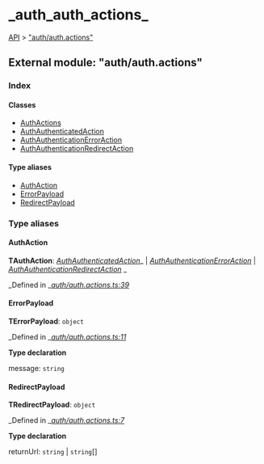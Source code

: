 # \_auth\_auth\_actions\_

[API](../../api-1.md) &gt; ["auth/auth.actions"](_auth_auth_actions_.md)

## External module: "auth/auth.actions"

### Index

#### Classes

* [AuthActions](../classes/_auth_auth_actions_.authactions.md)
* [AuthAuthenticatedAction](../classes/_auth_auth_actions_.authauthenticatedaction.md)
* [AuthAuthenticationErrorAction](../classes/_auth_auth_actions_.authauthenticationerroraction.md)
* [AuthAuthenticationRedirectAction](../classes/_auth_auth_actions_.authauthenticationredirectaction.md)

#### Type aliases

* [AuthAction](_auth_auth_actions_.md#authaction)
* [ErrorPayload](_auth_auth_actions_.md#errorpayload)
* [RedirectPayload](_auth_auth_actions_.md#redirectpayload)

### Type aliases

#### AuthAction

**ΤAuthAction**: [_AuthAuthenticatedAction_](../classes/_auth_auth_actions_.authauthenticatedaction.md)_ \| _[_AuthAuthenticationErrorAction_](../classes/_auth_auth_actions_.authauthenticationerroraction.md)_ \| _[_AuthAuthenticationRedirectAction_](../classes/_auth_auth_actions_.authauthenticationredirectaction.md)_ _

_Defined in _[_auth/auth.actions.ts:39_](https://github.com/authumn/authumn-angular/blob/93ce399/projects/authumn-angular/src/auth/auth.actions.ts#L39)

#### ErrorPayload

**ΤErrorPayload**: `object`

_Defined in _[_auth/auth.actions.ts:11_](https://github.com/authumn/authumn-angular/blob/93ce399/projects/authumn-angular/src/auth/auth.actions.ts#L11)

**Type declaration**

message: `string`

#### RedirectPayload

**ΤRedirectPayload**: `object`

_Defined in _[_auth/auth.actions.ts:7_](https://github.com/authumn/authumn-angular/blob/93ce399/projects/authumn-angular/src/auth/auth.actions.ts#L7)

**Type declaration**

returnUrl: `string` \| `string`\[\]

